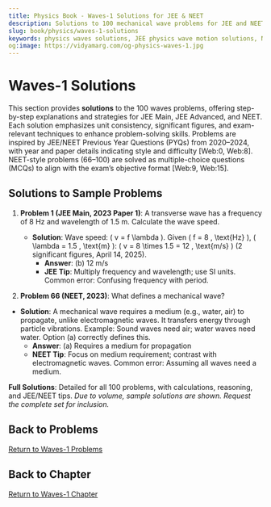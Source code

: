 ```yaml
---
title: Physics Book - Waves-1 Solutions for JEE & NEET
description: Solutions to 100 mechanical wave problems for JEE and NEET, inspired by PYQs (2020–2024), with step-by-step explanations.
slug: book/physics/waves-1-solutions
keywords: physics waves solutions, JEE physics wave motion solutions, NEET physics standing waves solutions, wave interference
og:image: https://vidyamarg.com/og-physics-waves-1.jpg
---
```


# Waves-1 Solutions

This section provides **solutions** to the 100 waves problems, offering step-by-step explanations and strategies for JEE Main, JEE Advanced, and NEET. Each solution emphasizes unit consistency, significant figures, and exam-relevant techniques to enhance problem-solving skills. Problems are inspired by JEE/NEET Previous Year Questions (PYQs) from 2020–2024, with year and paper details indicating style and difficulty [Web:0, Web:8]. NEET-style problems (66–100) are solved as multiple-choice questions (MCQs) to align with the exam’s objective format [Web:9, Web:15].

## Solutions to Sample Problems
1. **Problem 1 (JEE Main, 2023 Paper 1)**: A transverse wave has a frequency of 8 Hz and wavelength of 1.5 m. Calculate the wave speed.
   - **Solution**: Wave speed: \( v = f \lambda \). Given \( f = 8 \, \text{Hz} \), \( \lambda = 1.5 \, \text{m} \): \( v = 8 \times 1.5 = 12 \, \text{m/s} \) (2 significant figures, April 14, 2025).
     - **Answer**: (b) 12 m/s
     - **JEE Tip**: Multiply frequency and wavelength; use SI units. Common error: Confusing frequency with period.

66. **Problem 66 (NEET, 2023)**: What defines a mechanical wave?
   - **Solution**: A mechanical wave requires a medium (e.g., water, air) to propagate, unlike electromagnetic waves. It transfers energy through particle vibrations. Example: Sound waves need air; water waves need water. Option (a) correctly defines this.
     - **Answer**: (a) Requires a medium for propagation
     - **NEET Tip**: Focus on medium requirement; contrast with electromagnetic waves. Common error: Assuming all waves need a medium.

**Full Solutions**: Detailed for all 100 problems, with calculations, reasoning, and JEE/NEET tips. *Due to volume, sample solutions are shown. Request the complete set for inclusion.*

## Back to Problems
[Return to Waves-1 Problems](./problems.md)

## Back to Chapter
[Return to Waves-1 Chapter](./index.md)